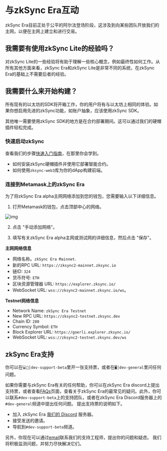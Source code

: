 # 与zkSync Era互动

zkSync Era目前正处于公平的阿尔法登场阶段，这涉及到向某些团队开放我们的主网，以便在主网上建立和进行交易。

## 我需要有使用zkSync Lite的经验吗？

对zkSync Lite的一些经验将有助于理解一些核心概念，例如最终性如何工作。从所有其他方面来看，zkSync Era和zkSync Lite是非常不同的系统，在zkSync Era的基础上不需要后者的经验。

## 我需要什么来开始构建？

所有现有的以太坊的SDK将开箱工作，你的用户将有与以太坊上相同的体验。如果你想启用先进的zkSync功能，如账户抽象，应该使用zkSync SDK。

其他唯一需要使用zkSync SDK的地方是在合约部署期间。这可以通过我们的硬帽插件轻松完成。

### 快速启动zkSync

查看我们的步骤[快速入门指南](.../building-on-zksync/hello-world.md)，在那里你会学到。

- 如何安装zkSync硬帽插件并使用它部署智能合约。
- 如何使用`zksync-web3`库为你的dApp构建前端。

### 连接到Metamask上的zkSync Era

为了将zkSync Era alpha主网网络添加到您的钱包，您需要输入以下详细信息。

1. 打开Metamask的钱包，点击顶部中心的网络。

![img](../../assets/images/connect-1.png)

2. 点击 "手动添加网络"。

3. 填写有关zkSync Era alpha主网或测试网的详细信息，然后点击 "保存"。

**主网网络信息**

- 网络名称。`zkSync Era Mainnet`.
- 新的RPC URL: `https://zksync2-mainnet.zksync.io `
- 链ID: `324`
- 货币符号: `ETH `
- 区块资源管理器 URL: `https://explorer.zksync.io/`
- WebSocket URL: `wss://zksync2-mainnet.zksync.io/ws`。

**Testnet网络信息**

- Network Name: `zkSync Era Testnet`
- New RPC URL: `https://zksync2-testnet.zksync.dev`
- Chain ID: `280`
- Currency Symbol: `ETH`
- Block Explorer URL: `https://goerli.explorer.zksync.io/`
- WebSocket URL: `wss://zksync2-testnet.zksync.dev/ws`

## zkSync Era支持

你可以在`💻🧪│dev-support-beta`里开一张支持票，或者在`🖥│dev-general`里问任何问题。

如果你需要与zkSync Era有关的任何帮助，你可以在zkSync Era discord上提出支持票，或者查看[FAQs](.../troubleshooting/faq.md)页面，查看关于zkSync Era的最常见的疑问。此外，你可以联系`#dev-support-beta`上的支持团队，或者在zkSync Era Discord服务器上的`#dev-general`频道中提出任何问题。
提出支持票的说明如下。

- 加入 zkSync Era [我们的 Discord](https://join.zksync.dev/) 服务器。
- 接受发送的邀请。
- 导航到`#dev-support-beta`频道。

另外，你现在可以通过[email](mailto:support@zksync.io)联系我们的支持工程师，提出你的问题和疑虑。
我们将积极监测问题，并努力尽快解决它们。

<!-- **Testnet network info**

- Network Name: `zkSync alpha testnet`
- New RPC URL: `https://zksync2-testnet.zksync.dev`
- Chain ID: `280`
- Currency Symbol: `ETH`
- Block Explorer URL: `https://goerli.explorer.zksync.io/`
- WebSocket URL: `wss://zksync2-testnet.zksync.dev/ws` -->

<!-- ## 使用zkSync门户网站存入和提取资金

由于测试网是在Goerli网络上运行，你需要先获得一些Goerli ETH。试试下面的任何一个龙头。

- [https://goerli-faucet.mudit.blog/](https://goerli-faucet.mudit.blog/)
- [https://faucets.chain.link/goerli](https://faucets.chain.link/goerli)
- [https://goerli-faucet.slock.it/](https://goerli-faucet.slock.it/)
- [https://goerlifaucet.com/](https://goerlifaucet.com/)

**Step 1**

前往[https://portal.zksync.io/](https://portal.zksync.io/)并连接你的钱包。你会自动被要求添加 "zkSync Era testnet Goerli "网络。

你也可以手动添加网络到你的metamask中。

- Network Name: `zkSync mainnet`
- New RPC URL: `https://zksync2-mainnet.zksync.io`
- Chain ID: `324` -->

<!-- 
**Step 2 (如果你没有Goerli ETH，请跳过。)**

我们首先进入 "桥梁"，然后 "存款"，将一些$ETH存入zkSync Era。

![image](../../assets/images/faq-1.png)

**Step 3**

接下来，我们去 "Faucet "获取一些测试网的$ETH、$LINK、$DAI、$WBTC和$USDC到我们的zkSync地址。

![image](../../assets/images/faq-2.png)

申领后在 "余额 "处查看你的余额。

![image](../../assets/images/faq-3.png)

**Step 4**

现在转到 "转移"。输入另一个钱包的地址，并转移一些代币到它。如果你没有ETH，就用DAI支付费用。

![image](../../assets/images/faq-4.png)

**Step 5**

最后我们去 "提款"，从zkSync提取一些\$DAI回到Goerli。用ETH支付费用。


![image](../../assets/images/faq-5.png) -->
